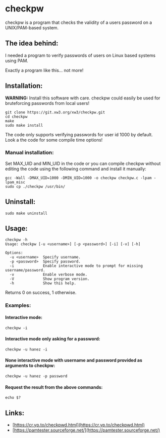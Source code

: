 # checkpw

checkpw is a program that checks the validity of a users password on a UNIX/PAM-based system.

## The idea behind:

I needed a program to verify passwords of users on Linux based systems using PAM.

Exactly a program like this... not more!

## Installation:

**WARNING:** Install this software with care. checkpw could easily be used for bruteforcing passwords from local users!

```
git clone https://git.xw3.org/xw3/checkpw.git
cd checkpw
make
sudo make install
```

The code only supports verifying passwords for user id 1000 by default. Look a the code for some compile time options!

### Manual installation:

Set MAX_UID and MIN_UID in the code or you can compile checkpw without editing the code using the following command and install it manually:

```
gcc -Wall -DMAX_UID=1000 -DMIN_UID=1000 -o checkpw checkpw.c -lpam -lpam_misc
sudo cp ./checkpw /usr/bin/
```

## Uninstall:

```
sudo make uninstall
```

## Usage:

```
checkpw -h
Usage: checkpw [-u <username>] [-p <password>] [-i] [-v] [-h]

Options:
  -u <username>  Specify username.
  -p <password>  Specify password.
  -i             Enable interactive mode to prompt for missing username/password.
  -v             Enable verbose mode.
  -V             Show program version.
  -h             Show this help.
```

Returns 0 on success, 1 otherwise.

### Examples:

#### Interactive mode:

```
checkpw -i
```

#### Interactive mode only asking for a password:

```
checkpw -u hanez -i
```

#### None interactive mode with username and password provided as arguments to checkpw:

```
checkpw -u hanez -p password
```

#### Request the result from the above commands:

```
echo $?
```

## Links:

 - [https://cr.yp.to/checkpwd.html](https://cr.yp.to/checkpwd.html)
 - [https://pamtester.sourceforge.net/](https://pamtester.sourceforge.net/)

